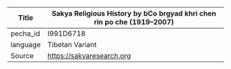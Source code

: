 |Title | Sakya Religious History by bCo brgyad khri chen rin po che (1919–2007) 
| --- | --- 
|pecha_id | I991D6718
|language | Tibetan Variant
|Source | https://sakyaresearch.org